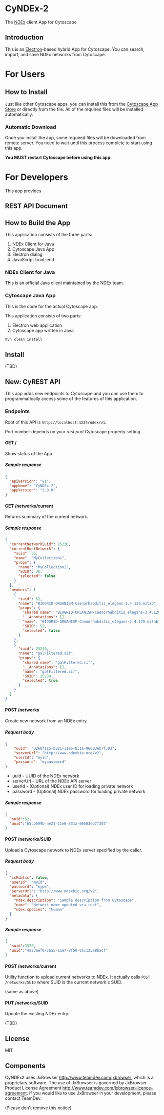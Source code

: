 # CyNDEx-2

The [NDEx](http://www.ndexbio.org/) client App for Cytoscape

## Introduction
This is an [Electron](https://electron.atom.io/)-based hybrid App for Cytoscape.  You can search, import, and save NDEx networks from Cytoscape.

# For Users

## How to Install
Just like other Cytoscape apps, you can install this from the [Cytoscape App Store](http://apps.cytoscape.org/) or directly from the file.  All of the required files will be installed automatically.

### Automatic Download
Once you install the app, some required files will be downloaded from remote server.  You need to wait until this process complete to start using this app. 

**You MUST restart Cytoscape before using this app.**


# For Developers

This app provides
## REST API Document

## How to Build the App

This application consists of the three parts:

1. NDEx Client for Java
1. Cytoscape Java App
1. Electron dialog
1. JavaScript front-end

### NDEx Client for Java
This is an official Java client maintained by the NDEx team.

### Cytoscape Java App
This is the code for the actual Cytoscape app.


This application consists of two parts:

1. Electron web application
1. Cytoscape app written in Java

```bash
mvn clean install
```

## Install
(TBD)

## New: CyREST API
This app adds new endpoints to Cytoscape and you can use them to programmatically access some of the features of this application.

### Endpoints

Root of this API is ```http://localhost:1234/ndex/v1```.

Port number depends on your _rest.port_ Cytoscape property setting.

#### GET /
Show status of the App


##### Sample response
```json
{
  "apiVersion": "v1",
  "appName": "CyNDEx-2",
  "appVersion": "2.0.0"
}
```

#### GET /networks/current
Returns summary of the current network.

##### Sample response
```json
{
  "currentNetworkSuid": 25230,
  "currentRootNetwork": {
    "suid": 36,
    "name": "MyCollection1",
    "props": {
      "name": "MyCollection1",
      "SUID": 36,
      "selected": false
    }
  },
  "members": [
    {
      "suid": 52,
      "name": "BIOGRID-ORGANISM-Caenorhabditis_elegans-3.4.129.mitab",
      "props": {
        "shared name": "BIOGRID-ORGANISM-Caenorhabditis_elegans-3.4.129.mitab",
        "__Annotations": [],
        "name": "BIOGRID-ORGANISM-Caenorhabditis_elegans-3.4.129.mitab",
        "SUID": 52,
        "selected": false
      }
    },
    {
      "suid": 25230,
      "name": "galFiltered.sif",
      "props": {
        "shared name": "galFiltered.sif",
        "__Annotations": [],
        "name": "galFiltered.sif",
        "SUID": 25230,
        "selected": true
      }
    }
  ]
}
```

#### POST /networks
Create new network from an NDEx entry.

##### Request body

```json
{
    "uuid": "0268f115-b021-11e6-831a-06603eb7f303",
    "serverUrl": "http://www.ndexbio.org/v2",
    "userId": "myid",
    "password": "mypassword"
}
```

* uuid - UUID of the NDEx network
* serverUrl - URL of the NDEx API server
* userId - (Optional) NDEx user ID for loading private network
* password - (Optional) NDEx password for loading private network

##### Sample response
```json
{
  "suid":52,
  "uuid":"b5cb599b-ae23-11e6-831a-06603eb7f303"
}
```

#### POST /networks/SUID
Upload a Cytoscape network to NDEx server specified by the caller.

##### Request body
```json
{
  "isPublic": false,
  "userId": "myid",
  "password": "mypw",
  "serverUrl": "http://www.ndexbio.org/v2",
  "metadata": {
    "ndex.description": "Sample description from Cytoscape",
    "name": "Network name updated via rest",
    "ndex.species": "human"
  }
}
```

##### Sample response
```json
{
  "suid":3320,
  "uuid":"4a23aef0-2ba5-11e7-8f50-0ac135e8bacf"
}
```

#### POST /networks/current
Utility function to upload current networks to NDEx.  It actually calls ```POST /networks/SUID``` where SUID is the current network's SUID.

(same as above)


#### PUT /networks/SUID
Update the existing NDEx entry.

(TBD)


## License
MIT

## Components
CyNDEx2 uses JxBrowser http://www.teamdev.com/jxbrowser, which is a proprietary software. The use of JxBrowser is governed by JxBrowser Product License Agreement http://www.teamdev.com/jxbrowser-licence-agreement. If you would like to use JxBrowser in your development, please contact TeamDev.

(Please don't remove this notice)
